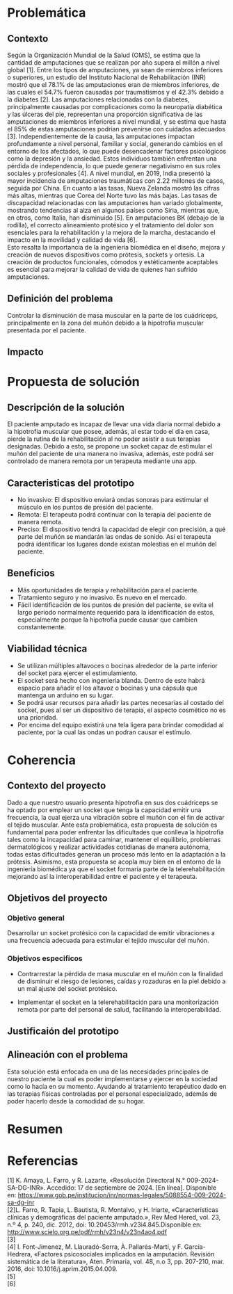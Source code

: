 # Problemática
## Contexto
Según la Organización Mundial de la Salud (OMS), se estima que la cantidad de amputaciones que se realizan por año supera el millón a nivel global [1]. Entre los tipos de amputaciones, ya sean de miembros inferiores o superiores, un estudio del Instituto Nacional de Rehabilitación (INR) mostró que el 78.1% de las amputaciones eran de miembros inferiores, de las cuales el 54.7% fueron causadas por traumatismos y el 42.3% debido a la diabetes [2]. Las amputaciones relacionadas con la diabetes, principalmente causadas por complicaciones como la neuropatía diabética y las úlceras del pie, representan una proporción significativa de las amputaciones de miembros inferiores a nivel mundial, y se estima que hasta el 85% de estas amputaciones podrían prevenirse con cuidados adecuados [3].
Independientemente de la causa, las amputaciones impactan profundamente a nivel personal, familiar y social, generando cambios en el entorno de los afectados, lo que puede desencadenar factores psicológicos como la depresión y la ansiedad. Estos individuos también enfrentan una pérdida de independencia, lo que puede generar negativismo en sus roles sociales y profesionales [4].
A nivel mundial, en 2019, India presentó la mayor incidencia de amputaciones traumáticas con 2.22 millones de casos, seguida por China. En cuanto a las tasas, Nueva Zelanda mostró las cifras más altas, mientras que Corea del Norte tuvo las más bajas. Las tasas de discapacidad relacionadas con las amputaciones han variado globalmente, mostrando tendencias al alza en algunos países como Siria, mientras que, en otros, como Italia, han disminuido [5]. En amputaciones BK (debajo de la rodilla), el correcto alineamiento protésico y el tratamiento del dolor son esenciales para la rehabilitación y la mejora de la marcha, destacando el impacto en la movilidad y calidad de vida [6].<br>
Esto resalta la importancia de la ingeniería biomédica en el diseño, mejora y creación de nuevos dispositivos como prótesis, sockets y ortesis. La creación de productos funcionales, cómodos y estéticamente aceptables es esencial para mejorar la calidad de vida de quienes han sufrido amputaciones.<br>


## Definición del problema 

Controlar la disminución de masa muscular en la parte de los cuádriceps, principalmente en la zona del muñón debido a la hipotrofia muscular presentada por el paciente.<br>

## Impacto
# Propuesta de solución
## Descripción de la solución
El paciente amputado es incapaz de llevar una vida diaria normal debido a la hipotrofia muscular que posee, además, al estar todo el día en casa, pierde la rutina de la rehabilitación al no poder asistir a sus terapias designadas. Debido a esto, se propone un socket capaz de estimular el muñón del paciente de una manera no invasiva, además, este podrá ser controlado de manera remota por un terapeuta mediante una app.
## Caracteristicas del prototipo
- No invasivo: El dispositivo enviará ondas sonoras para estimular el músculo en los puntos de presión del paciente.<br>
- Remota: El terapeuta podrá continuar con la terapia del paciente de manera remota.<br>
- Preciso: El  dispositivo tendrá la capacidad de elegir con precisión, a qué parte del muñón se mandarán las ondas de sonido. Así el 
  terapeuta podrá identificar los lugares donde existan molestias en el muñón del paciente.<br>

## Benefícios
- Más oportunidades de terapia y rehabilitación para el paciente.<br>
- Tratamiento seguro y no invasivo. Es nuevo en el mercado.<br>
- Fácil identificación de los puntos de presión del paciente, se evita el largo periodo normalmente requerido para la identificación de 
  estos, especialmente porque la hipotrofia puede causar que cambien constantemente.<br>

## Viabilidad técnica
- Se utilizan múltiples altavoces o bocinas alrededor de la parte inferior del socket para ejercer el estimulamiento.<br>
- El socket será hecho con ingeniería blanda. Dentro de este habrá espacio para añadir el los altavoz o bocinas y una cápsula que 
  mantenga un arduino en su lugar.<br>
- Se podrá usar recursos para añadir las partes necesarias al costado del socket, pues al ser un dispositivo de terapia, el aspecto 
  cosmético no es una prioridad.<br>
- Por encima del equipo existirá una tela ligera para brindar comodidad al paciente, por la cual las ondas un podran causar el estímulo.<br>

# Coherencia

## Contexto del proyecto
Dado a que nuestro usuario presenta hipotrofia en sus dos cuádriceps se ha optado por emplear un socket que tenga la capacidad emitir una frecuencia, la cual ejerza una vibración sobre el muñón con el fin de activar el tejido muscular. Ante esta problemática, esta propuesta de solución es fundamental para poder enfrentar las dificultades que conlleva la hipotrofia tales como la incapacidad para caminar, mantener el equilibrio, problemas dermatológicos y realizar actividades cotidianas de manera autónoma, todas estas dificultades generan un proceso más lento en la adaptación a la prótesis. Asimismo, esta propuesta se acopla muy bien en el entorno de la ingeniería biomédica ya que el socket formaría parte de la telerehabilitación mejorando así la interoperabilidad entre el paciente y el terapeuta. <br>

## Objetivos del proyecto

### Objetivo general 

Desarrollar un socket protésico con la capacidad de emitir vibraciones a una frecuencia adecuada para estimular el tejido muscular del muñón.<br>

### Objetivos especificos 

- Contrarrestar la pérdida de masa muscular en el muñón con la finalidad de disminuir el riesgo de lesiones, caídas y rozaduras en la 
  piel debido a un mal ajuste del socket protésico.<br>

- Implementar el socket en la telerehabilitación para una monitorización remota por parte del personal de salud, facilitando la 
  interoperabilidad. <br>

## Justificaión del prototipo


## Alineación con el problema

Esta solución está enfocada en una de las necesidades principales de nuestro paciente la cual es poder implementarse y ejercer en la sociedad como lo hacía en su momento. Ayudando al tratamiento terapéutico dado en las terapias físicas controladas por el personal especializado, además de poder hacerlo desde la comodidad de su hogar.<br>

# Resumen
# Referencias
[1] K. Amaya, L. Farro, y R. Lazarte, «Resolución Directoral N.° 009-2024-SA-DG-INR». Accedido: 17 de septiembre de 2024. [En línea]. Disponible en: https://www.gob.pe/institucion/inr/normas-legales/5088554-009-2024-sa-dg-inr<br>
[2]L. Farro, R. Tapia, L. Bautista, R. Montalvo, y H. Iriarte, «Características clínicas y demográficas del paciente amputado.», Rev Med Hered, vol. 23, n.º 4, p. 240, dic. 2012, doi: 10.20453/rmh.v23i4.845.Disponible en: http://www.scielo.org.pe/pdf/rmh/v23n4/v23n4ao4.pdf<br>
[3]<br>
[4] I. Font-Jimenez, M. Llauradó-Serra, À. Pallarés-Martí, y F. García-Hedrera, «Factores psicosociales implicados en la amputación. Revisión sistemática de la literatura», Aten. Primaria, vol. 48, n.o 3, pp. 207-210, mar. 2016, doi: 10.1016/j.aprim.2015.04.009.<br>
[5]<br>
[6]<br>

